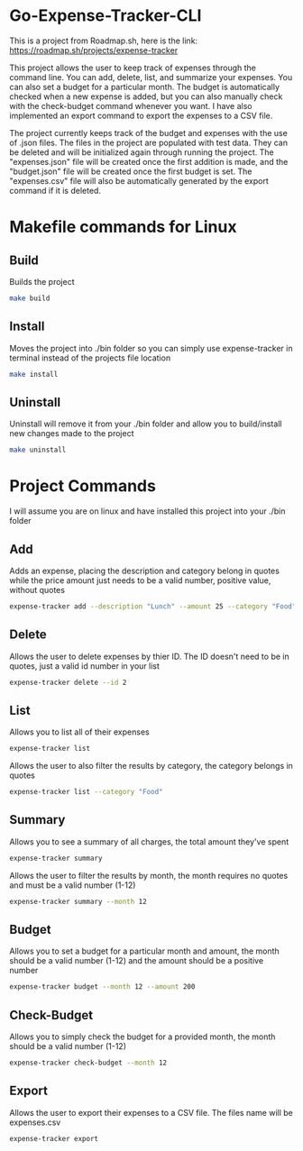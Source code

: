 # Go-Expense-Tracker-CLI
This is a project from Roadmap.sh, here is the link: https://roadmap.sh/projects/expense-tracker

This project allows the user to keep track of expenses through the command line. You can add, delete, list, and summarize your expenses. You can also set a budget for a particular month. The budget is automatically checked when a new expense is added, but you can also manually  check with the check-budget command whenever you want. I have also implemented an export command to export the expenses to a CSV file.

The project currently keeps track of the budget and expenses with the use of .json files. The files in the project are populated with test data. They can be deleted and will be initialized again through running the project. The "expenses.json" file will be created once the first addition is made, and the "budget.json" file will be created once the first budget is set. The "expenses.csv" file will also be automatically generated by  the export command if it is deleted.

# Makefile commands for Linux

## Build
Builds the project 
```bash
make build
```
## Install
Moves the project into ./bin folder so you can simply use expense-tracker in terminal instead of the projects file location
```bash
make install
```

## Uninstall
Uninstall will remove it from your ./bin folder and allow you to build/install new changes made to the project
```bash
make uninstall
```

# Project Commands
 I will assume you are on linux and have installed this project into your ./bin folder

## Add
Adds an expense, placing the description and category belong in quotes while the price amount just needs to be a valid number, positive value, without quotes
```bash
expense-tracker add --description "Lunch" --amount 25 --category "Food"
```

## Delete
Allows the user to delete expenses by thier ID. The ID doesn't need to be in quotes, just a valid id number in your list
```bash
expense-tracker delete --id 2
```

## List 
Allows you to list all of their expenses
```bash
expense-tracker list
```
Allows the user to also filter the results by category, the category belongs in quotes
```bash
expense-tracker list --category "Food"
```

## Summary
Allows you to see a summary of all charges, the total amount they've spent
```bash
expense-tracker summary
```
Allows the user to filter the results by month, the month requires no quotes and must be a valid number (1-12)
```bash
expense-tracker summary --month 12
```

## Budget 
Allows you to set a budget for a particular month and amount, the month should be a valid number (1-12) and the amount should be a positive number
```bash
expense-tracker budget --month 12 --amount 200
```

## Check-Budget
Allows you to simply check the budget for a provided month, the month should be a valid number (1-12)
```bash
expense-tracker check-budget --month 12
```

## Export
Allows the user to export their expenses to a CSV file. The files name will be expenses.csv
```bash
expense-tracker export
```
